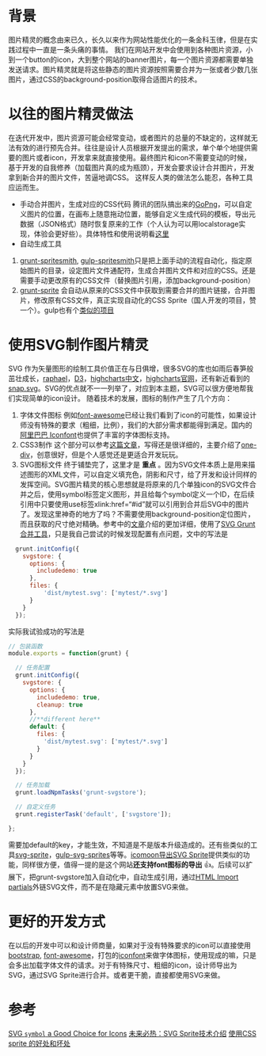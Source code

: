 # 背景

图片精灵的概念由来已久，长久以来作为网站性能优化的一条金科玉律，但是在实践过程中一直是一条头痛的事情。
我们在网站开发中会使用到各种图片资源，小到一个button的icon，大到整个网站的banner图片，每一个图片资源都需要单独发送请求。图片精灵就是将这些静态的图片资源按照需要合并为一张或者少数几张图片，通过CSS的background-position取得合适图片的技术。
# 以往的图片精灵做法

在迭代开发中，图片资源可能会经常变动，或者图片的总量的不缺定的，这样就无法有效的进行预先合并。往往是设计人员根据开发提出的需求，单个单个地提供需要的图片或者icon，开发拿来就直接使用。最终图片和icon不需要变动的时候，基于开发的自我修养（加载图片真的成为瓶颈），开发会要求设计合并图片，开发拿到新合并的图片文件，苦逼地调CSS。
这样反人类的做法怎么能忍，各种工具应运而生。
- 手动合并图片，生成对应的CSS代码
  腾讯的团队搞出来的[GoPng](http://alloyteam.github.io/gopng)，可以自定义图片的位置，在画布上随意拖动位置，能够自定义生成代码的模板，导出元数据（JSON格式）随时恢复原来的工作（个人认为可以用localstorage实现，体验会更好些）。具体特性和使用说明看[这里](http://www.alloyteam.com/2012/05/gopng-sprite-figure-synthesis-tool-another-html5-app/)
- 自动生成工具
1. [grunt-spritesmith](https://github.com/Ensighten/grunt-spritesmith), [gulp-spritesmith](https://www.npmjs.org/package/gulp.spritesmith/)只是把上面手动的流程自动化，指定原始图片的目录，设定图片文件通配符，生成合并图片文件和对应的CSS。还是需要手动更改原有的CSS文件（替换图片引用，添加background-position）
2. [grunt-sprite](https://github.com/hellometers/grunt-sprite) 会自动从原来的CSS文件中获取到需要合并的图片链接，合并图片，修改原有CSS文件，真正实现自动化的CSS Sprite（国人开发的项目，赞一个）。gulp也有个[类似的项目](https://www.npmjs.org/package/gulp-sprite-generator/)
# 使用SVG制作图片精灵

SVG 作为矢量图形的绘制工具价值正在与日俱增，很多SVG的库也如雨后春笋般茁壮成长，[raphael](http://raphaeljs.com/)，[D3](http://d3js.org/)，[highcharts中文](http://www.hcharts.cn/)，[highcharts官网](http://www.highcharts.com/)，还有新近看到的[snap.svg](http://www.zhangxinxu.com/wordpress/2014/01/snap-svg-study-demo-docs/)。SVG的优点就不一一列举了，对应到本主题，SVG可以很方便地帮我们实现简单的icon设计。
随着技术的发展，图标的制作产生了几个方向：
1. 字体文件图标
   例如[font-awesome](http://fontawesome.io/)已经让我们看到了icon的可能性，如果设计师没有特殊的要求（粗细，比例），我们的大部分需求都能得到满足。国内的[阿里巴巴 Iconfont](http://iconfont.cn/)也提供了丰富的字体图标支持。
2. CSS3制作
   这个部分可以参考[这篇文章](http://www.zhangxinxu.com/wordpress/2014/04/css3-icon-%E5%9B%BE%E6%A0%87%E7%94%9F%E6%88%90%E6%8A%80%E6%9C%AF/)，写得还是很详细的，主要介绍了[one-div](http://one-div.com/)，创意很好，但是个人感觉还是更适合开发玩玩。
3. SVG图标文件
   终于铺垫完了，这里才是 **重点** 。因为SVG文件本质上是用来描述图形的XML文件，可以自定义填充色，阴影和尺寸，给了开发和设计同样的发挥空间。SVG图片精灵的核心思想就是将原来的几个单独icon的SVG文件合并之后，使用symbol标签定义图形，并且给每个symbol定义一个ID，在后续引用中只要使用use标签xlink:href=“#id”就可以引用到合并后SVG中的图片了。发现这里神奇的地方了吗？不需要使用background-position定位图片，而且获取的尺寸绝对精确。参考中的[文章](http://www.zhangxinxu.com/wordpress/2014/07/introduce-svg-sprite-technology/)介绍的更加详细，使用了[SVG Grunt合并工具](https://github.com/FWeinb/grunt-svgstore/)，只是我自己尝试的时候发现配置有点问题，文中的写法是

``` js
  grunt.initConfig({
    svgstore: {
      options: {
        includedemo: true
      },
      files: {
          'dist/mytest.svg': ['mytest/*.svg']
      }
    }
  });
```

实际我试验成功的写法是

``` js
// 包装函数
module.exports = function(grunt) {

  // 任务配置
  grunt.initConfig({
    svgstore: {
      options: {
        includedemo: true,
        cleanup: true
      },
      //**different here**
      default: {
        files: {
          'dist/mytest.svg': ['mytest/*.svg']
        }
      }
    }
  });

  // 任务加载
  grunt.loadNpmTasks('grunt-svgstore');

  // 自定义任务
  grunt.registerTask('default', ['svgstore']);

};
```

需要加default的key，才能生效，不知道是不是版本升级造成的。还有些类似的工具[svg-sprite](https://www.npmjs.org/package/svg-sprite)，[gulp-svg-sprites](https://www.npmjs.org/package/gulp-svg-sprites/)等等。[icomoon导出SVG Sprite](http://icomoon.io/app/#/select)提供类似的功能，同样很方便，值得一提的是这个网站**还支持font图标的导出** :+1:。后续可以扩展下，把grunt-svgstore加入自动化中，自动生成引用，通过[HTML Import partials](https://github.com/Polymer/HTMLImports)外链SVG文件，而不是在隐藏元素中放置SVG来做。
# 更好的开发方式

在以后的开发中可以和设计师商量，如果对于没有特殊要求的icon可以直接使用[bootstrap](http://v3.bootcss.com/components/), [font-awesome](http://fontawesome.io/)，打包的[iconfont](http://iconfont.cn)来做字体图标，使用现成的嘛，只是会多出加载字体文件的请求。对于有特殊尺寸、粗细的icon，设计师导出为SVG，通过SVG Sprite进行合并。或者更干脆，直接都使用SVG来做。
# 参考

[SVG `symbol` a Good Choice for Icons](http://css-tricks.com/svg-symbol-good-choice-icons/)
[未来必热：SVG Sprite技术介绍](http://www.zhangxinxu.com/wordpress/2014/07/introduce-svg-sprite-technology/)
[使用CSS sprite 的好处和坏处](http://www.alixixi.com/web/a/2010041159648.shtml)
